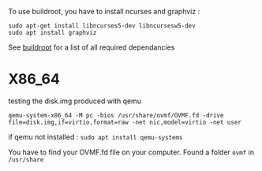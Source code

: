 To use buildroot, you have to install ncurses and graphviz :

```
sudo apt-get install libncurses5-dev libncursesw5-dev
sudo apt install graphviz
```

See [buildroot](https://buildroot.org/downloads/manual/manual.html#requirement-mandatory) for a list of all required dependancies


# X86_64

testing the disk.img produced with qemu

```
qemu-system-x86_64 -M pc -bios /usr/share/ovmf/OVMF.fd -drive file=disk.img,if=virtio,format=raw -net nic,model=virtio -net user
```

if qemu not installed : `sudo apt install qemu-systems`

You have to find your OVMF.fd file on your computer. Found a folder `ovmf` in `/usr/share`



